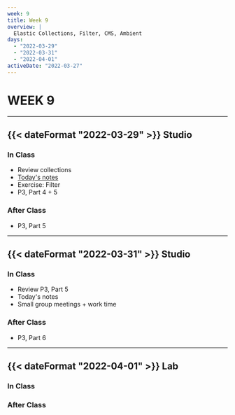 ```yaml
---
week: 9
title: Week 9
overview: |
  Elastic Collections, Filter, CMS, Ambient
days:
  - "2022-03-29"
  - "2022-03-31"
  - "2022-04-01"
activeDate: "2022-03-27"
---
```

# WEEK 9

---

## {{< dateFormat "2022-03-29" >}} Studio

### In Class
* Review collections
* [Today's notes](https://docs.google.com/document/d/1DQ-yXUKIQAvROthnLSlYTbnCEHUzswGPwhH6QLvpTww/preview)
* Exercise: Filter
* P3, Part 4 + 5

### After Class
* P3, Part 5

---

## {{< dateFormat "2022-03-31" >}} Studio

### In Class
* Review P3, Part 5
* Today's notes
* Small group meetings + work time

### After Class
* P3, Part 6
---

## {{< dateFormat "2022-04-01" >}} Lab

### In Class

### After Class
